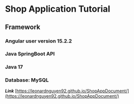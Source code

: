 # Shop Application Tutorial

## Framework

### Angular user version 15.2.2

### Java SpringBoot API

### Java 17

### Database: MySQL

**_Link_**
[https://leonardnguyen92.github.io/ShopAppDocument/](https://leonardnguyen92.github.io/ShopAppDocument/)

